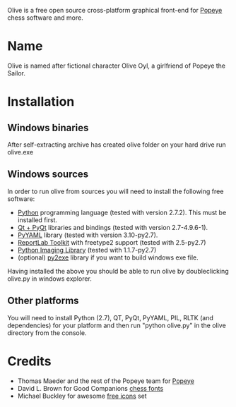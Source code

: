 Olive is a free open source cross-platform graphical front-end for [Popeye](http://sourceforge.net/projects/popeye-chess/) chess software and more.

# Name #
Olive is named after fictional character Olive Oyl, a girlfriend of Popeye the Sailor.

# Installation #
## Windows binaries ##
After self-extracting archive has created olive folder on your hard drive run olive.exe

## Windows sources ##
In order to run olive from sources you will need to install the following free software:

  * [Python](http://www.python.org/download/) programming language (tested with version 2.7.2). This must be installed first.
  * [Qt + PyQt](http://www.riverbankcomputing.co.uk/software/pyqt/download) libraries and bindings (tested with version 2.7-4.9.6-1).
  * [PyYAML](http://pyyaml.org/wiki/PyYAML) library (tested with version 3.10-py2.7).
  * [ReportLab Toolkit](http://www.reportlab.com/ftp/) with freetype2 support (tested with 2.5-py2.7)
  * [Python Imaging Library](http://www.pythonware.com/products/pil/) (tested with 1.1.7-py2.7)
  * (optional) [py2exe](http://py2exe.org/) library if you want to build windows exe file.

Having installed the above you should be able to run olive by doubleclicking olive.py in windows explorer.

## Other platforms ##
You will need to install Python (2.7), QT, PyQt, PyYAML, PIL, RLTK (and dependencies) for your platform and then run "python olive.py" in the olive directory from the console.
# Credits #
  * Thomas Maeder and the rest of the Popeye team for [Popeye](http://sourceforge.net/projects/popeye-chess/)
  * David L. Brown for Good Companions [chess fonts](http://strategems.org/fonts/fonts.htm)
  * Michael Buckley for awesome [free icons](http://codefisher.org/pastel-svg/) set